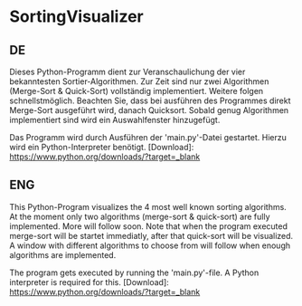 # SortingVisualizer

## DE

Dieses Python-Programm dient zur Veranschaulichung der vier bekanntesten Sortier-Algorithmen.
Zur Zeit sind nur zwei Algorithmen (Merge-Sort & Quick-Sort) vollständig implementiert. Weitere folgen schnellstmöglich.
Beachten Sie, dass bei ausführen des Programmes direkt Merge-Sort ausgeführt wird, danach Quicksort. Sobald genug Algorithmen implementiert sind wird ein Auswahlfenster hinzugefügt.

Das Programm wird durch Ausführen der 'main.py'-Datei gestartet.
Hierzu wird ein Python-Interpreter benötigt.
[Download]: https://www.python.org/downloads/?target=_blank

## ENG

This Python-Program visualizes the 4 most well known sorting algorithms.
At the moment only two algorithms (merge-sort & quick-sort) are fully implemented.
More will follow soon.
Note that when the program executed merge-sort will be startet immediatly, after that quick-sort will be visualized.
A window with different algorithms to choose from will follow when enough algorithms are implemented.

The program gets executed by running the 'main.py'-file.
A Python interpreter is required for this.
[Download]: https://www.python.org/downloads/?target=_blank
